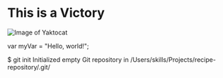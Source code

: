 # This is a Victory

![Image of Yaktocat](https://octodex.github.com/images/yaktocat.png)

var myVar = "Hello, world!";

$ git init
Initialized empty Git repository in /Users/skills/Projects/recipe-repository/.git/
